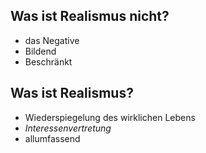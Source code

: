 ## Was ist Realismus nicht?
+ das Negative
+ Bildend
+ Beschränkt
## Was ist Realismus?
+ Wiederspiegelung des wirklichen Lebens
+ *Interessenvertretung*
+ allumfassend